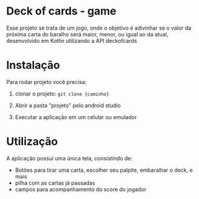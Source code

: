 
# **Deck of cards - game**  
  
Esse projeto se trata de um jogo, onde o objetivo é adivinhar se o valor da próxima carta do baralho será maior, menor, ou igual ao da atual, desenvolvido em Kotlin utilizando a API deckofcards
 # **Instalação**

Para rodar projeto você precisa:

1. clonar o projeto: ``git clone {caminho}`` 

2. Abrir a pasta "projeto" pelo android studio

3. Executar a aplicação em um celular ou emulador

# **Utilização**
A aplicação possui uma única tela, consistindo de: 

 - Botões para tirar uma carta, escolher seu palpite, embaralhar o deck, e mais
 - pilha com as cartas já passadas
 - campos para acompanhamento do score do jogador
